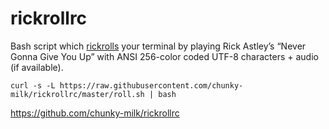 # rickrollrc
Bash script which [rickrolls](https://en.wikipedia.org/wiki/Rickrolling) your terminal by playing Rick Astley’s “Never Gonna Give You Up” with ANSI 256-color coded UTF-8 characters + audio (if available).

```
curl -s -L https://raw.githubusercontent.com/chunky-milk/rickrollrc/master/roll.sh | bash
```

https://github.com/chunky-milk/rickrollrc
